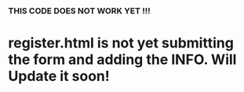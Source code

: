 ###  THIS CODE DOES NOT WORK YET !!!

# register.html is not yet submitting the form and adding the INFO. Will Update it soon!
